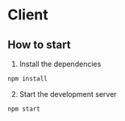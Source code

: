 # Client


## How to start


1. Install the dependencies

```bash
npm install
```

2. Start the development server

```bash
npm start
```
